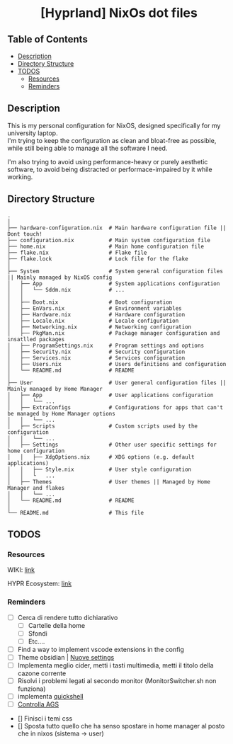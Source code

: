 <h1 align="center"><b>[Hyprland] NixOs dot files</b></h1>

## Table of Contents <!-- omit in toc -->

- [Description](#description)
- [Directory Structure](#directory-structure)
- [TODOS](#todos)
  - [Resources](#resources)
  - [Reminders](#reminders)

## Description

This is my personal configuration for NixOS, designed specifically for my university laptop.  
I'm trying to keep the configuration as clean and bloat-free as possible, while still being able to manage all the software I need.

I'm also trying to avoid using performance-heavy or purely aesthetic software, to avoid being distracted or performace-impaired by it while working.

## Directory Structure

```plaintext
.
│
├── hardware-configuration.nix  # Main hardware configuration file || Dont touch!
├── configuration.nix           # Main system configuration file
├── home.nix                    # Main home configuration file 
├── flake.nix                   # Flake file 
├── flake.lock                  # Lock file for the flake
│
├── System                      # System general configuration files || Mainly managed by NixOS config
│   ├── App                     # System applications configuration
│   │   └── Sddm.nix            # ...
│   │
│   ├── Boot.nix                # Boot configuration
│   ├── EnVars.nix              # Environment variables
│   ├── Hardware.nix            # Hardware configuration
│   ├── Locale.nix              # Locale configuration
│   ├── Networking.nix          # Networking configuration
│   ├── PkgMan.nix              # Package manager configuration and insatlled packages
│   ├── ProgramSettings.nix     # Program settings and options
│   ├── Security.nix            # Security configuration
│   ├── Services.nix            # Services configuration
│   ├── Users.nix               # Users definitions and configuration
│   └── README.md               # README
│
├── User                        # User general configuration files || Mainly managed by Home Manager
│   ├── App                     # User applications configuration    
│   │   └── ...
│   ├── ExtraConfigs            # Configurations for apps that can't be managed by Home Manager options
│   │   └── ...
│   ├── Scripts                 # Custom scripts used by the configuration
│   │   └── ...
│   ├── Settings                # Other user specific settings for home configuration
│   │   ├── XdgOptions.nix      # XDG options (e.g. default applications) 
│   │   ├── Style.nix           # User style configuration
│   │   └   ...
│   ├── Themes                  # User themes || Managed by Home Manager and flakes
│   │   └── ... 
│   └── README.md               # README
│
└── README.md                   # This file
```

## TODOS

### Resources

WIKI: [link](https://wiki.nixos.org/wiki/PostgreSQL)

HYPR Ecosystem: [link](https://wiki.hypr.land/Hypr-Ecosystem/)

### Reminders

- [ ] Cerca di rendere tutto dichiarativo
  - [ ] Cartelle della home
  - [ ] Sfondi
  - [ ] Etc....
- [ ] Find a way to implement vscode extensions in the config
- [ ] Theme obsidian | [Nuove settings](https://mynixos.com/search?q=obsidian)
- [ ] Implementa meglio cider, metti i tasti multimedia, metti il titolo della cazone corrente
- [ ] Risolvi i problemi legati al secondo monitor (MonitorSwitcher.sh non funziona)
- [ ] implementa [quickshell](https://quickshell.org/docs/v0.2.0/types/)  
- [ ] [Controlla AGS](https://aylur.github.io/ags/)  
- [] Finisci i temi css
- [] Sposta tutto quello che ha senso spostare in home manager al posto che in nixos (sistema -> user)